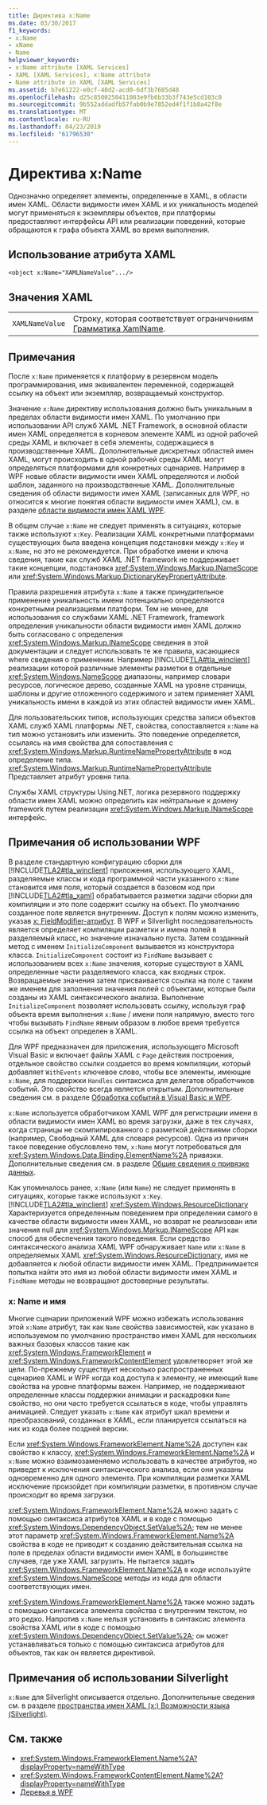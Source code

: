 ```yaml
---
title: Директива x:Name
ms.date: 03/30/2017
f1_keywords:
- x:Name
- xName
- Name
helpviewer_keywords:
- x:Name attribute [XAML Services]
- XAML [XAML Services], x:Name attribute
- Name attribute in XAML [XAML Services]
ms.assetid: b7e61222-e8cf-48d2-acd0-6df3b7685d48
ms.openlocfilehash: d25c8500250411083e9fb6b33b3f743e5cd103c0
ms.sourcegitcommit: 9b552addadfb57fab0b9e7852ed4f1f1b8a42f8e
ms.translationtype: MT
ms.contentlocale: ru-RU
ms.lasthandoff: 04/23/2019
ms.locfileid: "61796530"
---
```

# <a name="xname-directive"></a>Директива x:Name
Однозначно определяет элементы, определенные в XAML, в области имен XAML. Области видимости имен XAML и их уникальность моделей могут применяться к экземпляры объектов, при платформы предоставляют интерфейсы API или реализации поведений, которые обращаются к графа объекта XAML во время выполнения.  
  
## <a name="xaml-attribute-usage"></a>Использование атрибута XAML  
  
```xaml  
<object x:Name="XAMLNameValue".../>  
```  
  
## <a name="xaml-values"></a>Значения XAML  
  
|||  
|-|-|  
|`XAMLNameValue`|Строку, которая соответствует ограничениям [Грамматика XamlName](xamlname-grammar.md).|  
  
## <a name="remarks"></a>Примечания  
 После `x:Name` применяется к платформу в резервном модель программирования, имя эквивалентен переменной, содержащей ссылку на объект или экземпляр, возвращаемый конструктор.  
  
 Значение `x:Name` директиву использования должно быть уникальным в пределах области видимости имен XAML. По умолчанию при использовании API служб XAML .NET Framework, в основной области имен XAML определяется в корневом элементе XAML из одной рабочей среды XAML и включает в себя элементы, содержащиеся в производственные XAML. Дополнительные дискретных областей имен XAML, могут происходить в одной рабочей среды XAML могут определяться платформами для конкретных сценариев. Например в WPF новые области видимости имен XAML определяются и любой шаблон, заданного на производственные XAML. Дополнительные сведения об области видимости имен XAML (записанных для WPF, но относится к многие понятия области видимости имен XAML), см. в разделе [области видимости имен XAML WPF](../wpf/advanced/wpf-xaml-namescopes.md).  
  
 В общем случае `x:Name` не следует применять в ситуациях, которые также используют `x:Key`. Реализации XAML конкретными платформами существующих была введена концепция подстановки между `x:Key` и `x:Name`, но это не рекомендуется. При обработке имени и ключа сведения, такие как служб XAML .NET framework не поддерживает такие концепции, подстановка <xref:System.Windows.Markup.INameScope> или <xref:System.Windows.Markup.DictionaryKeyPropertyAttribute>.  
  
 Правила разрешения атрибута `x:Name` а также принудительное применение уникальность имени потенциально определяются конкретными реализациями платформ. Тем не менее, для использования со службами XAML .NET Framework, framework определения уникальности области видимости имен XAML должно быть согласовано с определения <xref:System.Windows.Markup.INameScope> сведения в этой документации и следует использовать те же правила, касающиеся where сведения о применении. Например [!INCLUDE[TLA#tla_winclient](../../../includes/tlasharptla-winclient-md.md)] реализации которой различные элементы разметки в отдельные <xref:System.Windows.NameScope> диапазоны, например словари ресурсов, логическое дерево, созданные XAML на уровне страницы, шаблоны и другие отложенного содержимого и затем применяет XAML уникальность имени в каждой из этих областей видимости имен XAML.  
  
 Для пользовательских типов, использующих средства записи объектов XAML служб XAML платформы .NET, свойства, сопоставляется `x:Name` на тип можно установить или изменить. Это поведение определяется, ссылаясь на имя свойства для сопоставления с <xref:System.Windows.Markup.RuntimeNamePropertyAttribute> в код определение типа.  <xref:System.Windows.Markup.RuntimeNamePropertyAttribute> Представляет атрибут уровня типа.  
  
 Службы XAML структуры Using.NET, логика резервного поддержку области имен XAML можно определить как нейтральные к домену framework путем реализации <xref:System.Windows.Markup.INameScope> интерфейс.  
  
## <a name="wpf-usage-notes"></a>Примечания об использовании WPF  
 В разделе стандартную конфигурацию сборки для [!INCLUDE[TLA2#tla_winclient](../../../includes/tla2sharptla-winclient-md.md)] приложения, использующего XAML, разделяемые классы и кода программной части указанного `x:Name` становится имя поля, который создается в базовом код при [!INCLUDE[TLA2#tla_xaml](../../../includes/tla2sharptla-xaml-md.md)] обрабатывается разметки задачи сборки для компиляции и это поле содержит ссылку на объект. По умолчанию созданное поле является внутренним. Доступ к полям можно изменить, указав [x: FieldModifier-атрибут](x-fieldmodifier-directive.md). В WPF и Silverlight последовательность является определяет компиляции разметки и имена полей в разделяемый класс, но значение изначально пуста. Затем созданный метод с именем `InitializeComponent` вызывается из конструктора класса. `InitializeComponent` состоит из `FindName` вызывает с использованием всех `x:Name` значения, которые существуют в XAML определенные части разделяемого класса, как входных строк. Возвращаемые значения затем присваивается ссылка на поле с таким же именем для заполнения значения полей с объектами, которые были созданы из XAML синтаксического анализа. Выполнение `InitializeComponent` позволяет использовать ссылку, используя граф объекта время выполнения `x:Name` / имени поля напрямую, вместо того чтобы вызывать `FindName` явным образом в любое время требуется ссылка на объект определен в XAML.  
  
 Для WPF предназначен для приложения, использующего Microsoft Visual Basic и включает файлы XAML с `Page` действия построения, отдельное свойство ссылки создается во время компиляции, который добавляет `WithEvents` ключевое слово, чтобы все элементы, имеющие `x:Name`, для поддержки `Handles` синтаксиса для делегатов обработчиков событий. Это свойство всегда является открытым. Дополнительные сведения см. в разделе [Обработка событий в Visual Basic и WPF](../wpf/advanced/visual-basic-and-wpf-event-handling.md).  
  
 `x:Name` используется обработчиком XAML WPF для регистрации имени в области видимости имен XAML во время загрузки, даже в тех случаях, когда страницы не скомпилированного с разметкой действиями сборки (например, Свободный XAML для словаря ресурсов). Одна из причин такое поведение обусловлено тем, `x:Name` могут потребоваться для <xref:System.Windows.Data.Binding.ElementName%2A> привязки. Дополнительные сведения см. в разделе [Общие сведения о привязке данных](../wpf/data/data-binding-overview.md).  
  
 Как упоминалось ранее, `x:Name` (или `Name`) не следует применять в ситуациях, которые также используют `x:Key`. [!INCLUDE[TLA2#tla_winclient](../../../includes/tla2sharptla-winclient-md.md)] <xref:System.Windows.ResourceDictionary> Характеризуется определенным поведением при определении самого в качестве области видимости имен XAML, но возврат не реализован или значения null для <xref:System.Windows.Markup.INameScope> API как способ для обеспечения такого поведения. Если средство синтаксического анализа XAML WPF обнаруживает `Name` или `x:Name` в определяемых XAML <xref:System.Windows.ResourceDictionary>, имя не добавляется к любой области видимости имен XAML. Предпринимается попытка найти это имя из любой области видимости имен XAML и `FindName` методы не возвращают достоверные результаты.  
  
### <a name="xname-and-name"></a>x: Name и имя  
 Многие сценарии приложений WPF можно избежать использования этой `x:Name` атрибут, так как `Name` свойства зависимостей, как указано в используемом по умолчанию пространство имен XAML для нескольких важных базовых классов такие как <xref:System.Windows.FrameworkElement> и <xref:System.Windows.FrameworkContentElement> удовлетворяет этой же цели. По-прежнему существует несколько распространенных сценариев XAML и WPF когда код доступа к элементу, не имеющий `Name` свойства на уровне платформы важен. Например, не поддерживают определенные классы поддержки анимации и раскадровки `Name` свойство, но они часто требуется ссылаться в коде, чтобы управлять анимацией. Следует указать `x:Name` как атрибут шкал времени и преобразований, созданных в XAML, если планируется ссылаться на них из кода более поздней версии.  
  
 Если <xref:System.Windows.FrameworkElement.Name%2A> доступен как свойство к классу, <xref:System.Windows.FrameworkElement.Name%2A> и `x:Name` можно взаимозаменяемо использовать в качестве атрибутов, но приведет к исключения синтаксического анализа, если они указаны одновременно для одного элемента. При компиляции разметки XAML исключение произойдет при компиляции разметки, в противном случае происходит во время загрузки.  
  
 <xref:System.Windows.FrameworkElement.Name%2A> можно задать с помощью синтаксиса атрибутов XAML и в коде с помощью <xref:System.Windows.DependencyObject.SetValue%2A>; тем не менее этот параметр <xref:System.Windows.FrameworkElement.Name%2A> свойства в коде не приводит к созданию действительная ссылка на поле в пределах области видимости имен XAML в большинстве случаев, где уже XAML загрузить. Не пытается задать <xref:System.Windows.FrameworkElement.Name%2A> в коде используйте <xref:System.Windows.NameScope> методы из кода для области соответствующих имен.  
  
 <xref:System.Windows.FrameworkElement.Name%2A> также можно задать с помощью синтаксиса элемента свойства с внутренним текстом, но это редко. Напротив `x:Name` нельзя установить в синтаксис элемента свойства XAML или в коде с помощью <xref:System.Windows.DependencyObject.SetValue%2A>; он может устанавливаться только с помощью синтаксиса атрибутов для объектов, так как он является директивой.  
  
## <a name="silverlight-usage-notes"></a>Примечания об использовании Silverlight  
 `x:Name` для Silverlight описывается отдельно. Дополнительные сведения см. в разделе [пространства имен XAML (x:) Возможности языка (Silverlight)](https://go.microsoft.com/fwlink/?LinkId=199081).  
  
## <a name="see-also"></a>См. также

- <xref:System.Windows.FrameworkElement.Name%2A?displayProperty=nameWithType>
- <xref:System.Windows.FrameworkContentElement.Name%2A?displayProperty=nameWithType>
- [Деревья в WPF](../wpf/advanced/trees-in-wpf.md)
